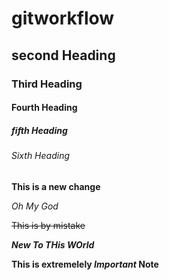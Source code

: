 # gitworkflow
## second Heading

### Third Heading

#### Fourth Heading

##### fifth Heading

###### Sixth Heading

**This is a new change**

 *Oh My God* 
 
 ~~This is by mistake~~
 
 ***New To THis WOrld***
 
 **This is extremelely _Important_ Note**
